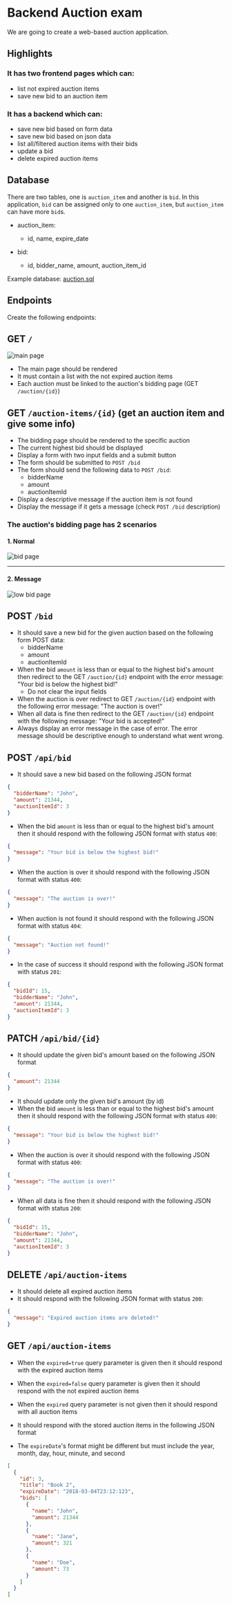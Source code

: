 # Backend Auction exam

We are going to create a web-based auction application.

## Highlights

### It has two frontend pages which can:

- list not expired auction items
- save new bid to an auction item

### It has a backend which can:

- save new bid based on form data
- save new bid based on json data
- list all/filtered auction items with their bids
- update a bid
- delete expired auction items

## Database

There are two tables, one is `auction_item` and another is `bid`.
In this application, `bid` can be assigned only to one `auction_item`, but `auction_item` can
have more `bid`s.

- auction_item:
    - id, name, expire_date

- bid:
    - id, bidder_name, amount, auction_item_id

Example database: [auction.sql](assets/backend-auction.sql)

## Endpoints

Create the following endpoints:

## GET `/`
![main page](assets/backend-main-page.png)

- The main page should be rendered
- It must contain a list with the not expired auction items
- Each auction must be linked to the auction's bidding page (GET `/auction/{id}`)

## GET `/auction-items/{id}` (get an auction item and give some info)

- The bidding page should be rendered to the specific auction
- The current highest bid should be displayed
- Display a form with two input fields and a submit button
- The form should be submitted to `POST /bid`
- The form should send the following data to `POST /bid`:
    - bidderName
    - amount
    - auctionItemId
- Display a descriptive message if the auction item is not found
- Display the message if it gets a message (check `POST /bid` description)

### The auction's bidding page has 2 scenarios

#### 1. Normal

![bid page](assets/backend-bid-page.png)

----------------

#### 2. Message

![low bid page](assets/backend-low-bid-page.png)

## POST `/bid`

- It should save a new bid for the given auction based on the following form POST data:
    - bidderName
    - amount
    - auctionItemId
- When the bid `amount` is less than or equal to the highest bid's amount then redirect to the
  GET `/auction/{id}` endpoint with the error message:
  "Your bid is below the highest bid!"
    - Do not clear the input fields
- When the auction is over redirect to GET `/auction/{id}` endpoint with the following error message:
  "The auction is over!"
- When all data is fine then redirect to
  the GET `/auction/{id}` endpoint with the following message: "Your bid is accepted!"
- Always display an error message in the case of error. The error message should be descriptive
  enough to understand what went wrong.

## POST `/api/bid`

- It should save a new bid based on the following JSON format

```json
{
  "bidderName": "John",
  "amount": 21344,
  "auctionItemId": 3
}
```

- When the bid `amount` is less than or equal to the highest bid's amount then it should respond
  with the following JSON format with status `400`:

```json
{
  "message": "Your bid is below the highest bid!"
}
```

- When the auction is over it should respond
  with the following JSON format with status `400`:

```json
{
  "message": "The auction is over!"
}
```

- When auction is not found it should respond
  with the following JSON format with status `404`:

```json
{
  "message": "Auction not found!"
}
```

- In the case of success it should respond with the following JSON format with status `201`:

```json
{
  "bidId": 15,
  "bidderName": "John",
  "amount": 21344,
  "auctionItemId": 3
}
```

## PATCH `/api/bid/{id}`

- It should update the given bid's amount based on the following JSON format

```json
{
  "amount": 21344
}
```

- It should update only the given bid's amount (by id)
- When the bid `amount` is less than or equal to the highest bid's amount then it should respond
  with the following JSON format with status `400`:

```json
{
  "message": "Your bid is below the highest bid!"
}
```

- When the auction is over it should respond
  with the following JSON format with status `400`:

```json
{
  "message": "The auction is over!"
}
```

- When all data is fine then it should respond with the following JSON format with status `200`:

```json
{
  "bidId": 15,
  "bidderName": "John",
  "amount": 21344,
  "auctionItemId": 3
}
```

## DELETE `/api/auction-items`

- It should delete all expired auction items
- It should respond with the following JSON format with status `200`:

```json
{
  "message": "Expired auction items are deleted!"
}
```

## GET `/api/auction-items`

- When the `expired=true` query parameter is given then it should respond
  with the expired auction items
- When the `expired=false` query parameter is given then it should respond
  with the not expired auction items
- When the `expired` query parameter is not given then it should respond
  with all auction items

- It should respond with the stored auction items in the following JSON format

- The `expireDate`'s format might be different but must include the year, month,
  day, hour, minute, and second

```json
[
  {
    "id": 3,
    "title": "Book 2",
    "expireDate": "2018-03-04T23:12:123",
    "bids": [
      {
        "name": "John",
        "amount": 21344
      },
      {
        "name": "Jane",
        "amount": 321
      },
      {
        "name": "Doe",
        "amount": 73
      }
    ]
  }
]
```
